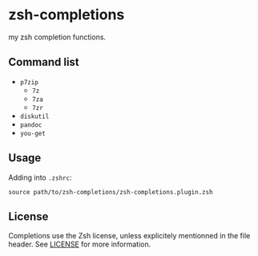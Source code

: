 # zsh-completions

my zsh completion functions.

## Command list

- `p7zip`
  - `7z`
  - `7za`
  - `7zr`
- `diskutil`
- `pandoc`
- `you-get`

## Usage

Adding into `.zshrc`:

```shell
source path/to/zsh-completions/zsh-completions.plugin.zsh
```

## License

Completions use the Zsh license, unless explicitely mentionned in the file header.
See [LICENSE](https://github.com/zsh-users/zsh-completions/blob/master/LICENSE) for more information.
